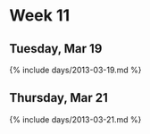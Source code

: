 # Week 11



## Tuesday, Mar 19

{% include days/2013-03-19.md %}

## Thursday, Mar 21

{% include days/2013-03-21.md %}

